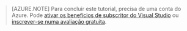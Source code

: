 
> [AZURE.NOTE]
> Para concluir este tutorial, precisa de uma conta do Azure. Pode <a href="/pricing/member-offers/msdn-benefits-details/" target="_blank">ativar os benefícios de subscritor do Visual Studio</a> ou <a href="/pricing/free-trial/" target="_blank">inscrever-se numa avaliação gratuita</a>.



<!--HONumber=Jun16_HO2-->



